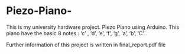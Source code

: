 # Piezo-Piano-

This is my university hardware project. Piezo Piano using Arduino. This piano have the basic 8 notes : ‘c’  , ‘d’,  ‘e’,  ‘f’,  ‘g’, ‘a’,  ‘b’,  ‘C’.

Further information of this project is written in final_report.pdf file
